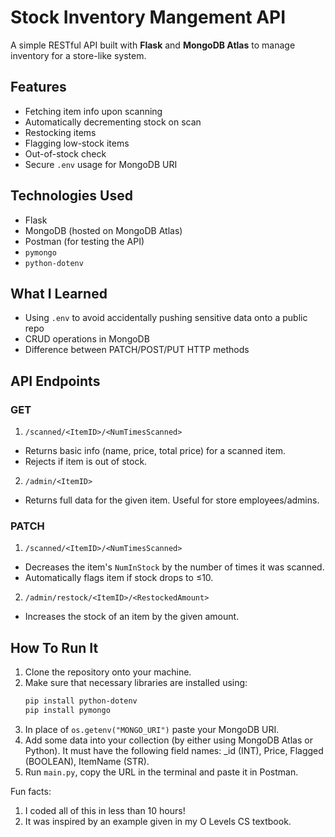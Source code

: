 # Stock Inventory Mangement API

A simple RESTful API built with **Flask** and **MongoDB Atlas** to manage inventory for a store-like system.

## Features
- Fetching item info upon scanning
- Automatically decrementing stock on scan
- Restocking items
- Flagging low-stock items
- Out-of-stock check
- Secure `.env` usage for MongoDB URI
  
## Technologies Used
- Flask
- MongoDB (hosted on MongoDB Atlas)
- Postman (for testing the API)
- `pymongo`
- `python-dotenv`

## What I Learned
- Using `.env` to avoid accidentally pushing sensitive data onto a public repo
- CRUD operations in MongoDB
- Difference between PATCH/POST/PUT HTTP methods

## API Endpoints

### GET
1. `/scanned/<ItemID>/<NumTimesScanned>`
  - Returns basic info (name, price, total price) for a scanned item.
  - Rejects if item is out of stock.
2. `/admin/<ItemID>`
  - Returns full data for the given item. Useful for store employees/admins.

### PATCH
1. `/scanned/<ItemID>/<NumTimesScanned>`
  - Decreases the item's `NumInStock` by the number of times it was scanned.
  - Automatically flags item if stock drops to ≤10.

2. `/admin/restock/<ItemID>/<RestockedAmount>`
  - Increases the stock of an item by the given amount.

## How To Run It
1. Clone the repository onto your machine.
2. Make sure that necessary libraries are installed using:
   ```bash
   pip install python-dotenv
   pip install pymongo
   ```
3. In place of `os.getenv("MONGO_URI")` paste your MongoDB URI.
4. Add some data into your collection (by either using MongoDB Atlas or Python). It must have the following field names: _id (INT), Price, Flagged (BOOLEAN), ItemName (STR).
5. Run `main.py`, copy the URL in the terminal and paste it in Postman.

Fun facts:
1. I coded all of this in less than 10 hours!
2. It was inspired by an example given in my O Levels CS textbook.
